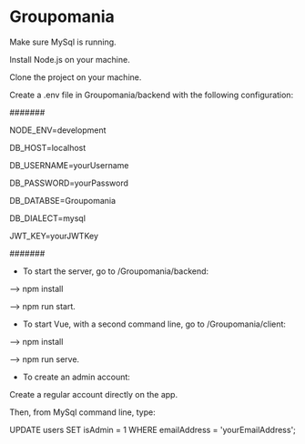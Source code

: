 # Groupomania

Make sure MySql is running.

Install Node.js on your machine.

Clone the project on your machine.


Create a .env file in Groupomania/backend with the following configuration:

#######

NODE_ENV=development

DB_HOST=localhost

DB_USERNAME=yourUsername

DB_PASSWORD=yourPassword

DB_DATABSE=Groupomania

DB_DIALECT=mysql

JWT_KEY=yourJWTKey

#######



 - To start the server, go to /Groupomania/backend:

--> npm install

--> npm run start.


 - To start Vue, with a second command line, go to /Groupomania/client:

 --> npm install

 --> npm run serve.


 - To create an admin account:

Create a regular account directly on the app.

Then, from MySql command line, type:

UPDATE users SET isAdmin = 1 WHERE emailAddress = 'yourEmailAddress';